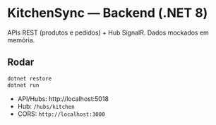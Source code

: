 # KitchenSync — Backend (.NET 8)

APIs REST (produtos e pedidos) + Hub SignalR. Dados mockados em memória.

## Rodar
```bash
dotnet restore
dotnet run
```
- API/Hubs: http://localhost:5018
- Hub: `/hubs/kitchen`
- CORS: `http://localhost:3000`
